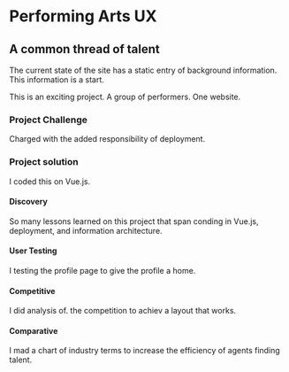 # Performing Arts UX

## A common thread of talent
The current state of the site has a static entry of background information. This information is a start.

This is an exciting project.  A group of performers.  One website.

### Project Challenge

Charged with the added responsibility of deployment.

### Project solution
I coded this on Vue.js.

#### Discovery
So many lessons learned on this project that span conding in Vue.js, deployment, and information architecture.


#### User Testing
I testing the profile page to give the profile a home.

#### Competitive
I did analysis of. the competition to achiev a layout that works.

#### Comparative
I mad a chart of industry terms to increase the efficiency of agents finding talent.

